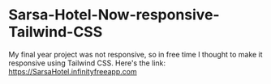 # Sarsa-Hotel-Now-responsive-Tailwind-CSS
My final year project was not responsive, so in free time I thought to make it responsive using Tailwind CSS. Here's the link: https://SarsaHotel.infinityfreeapp.com
